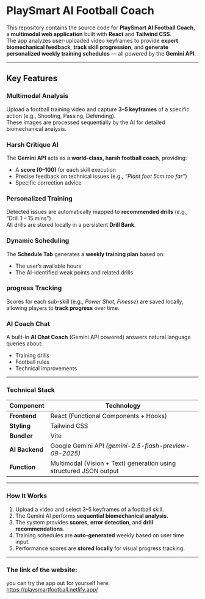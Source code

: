 # PlaySmart AI Football Coach

This repository contains the source code for **PlaySmart AI Football Coach**, a **multimodal web application** built with **React** and **Tailwind CSS**.  
The app analyzes user-uploaded video keyframes to provide **expert biomechanical feedback**, **track skill progression**, and **generate personalized weekly training schedules** — all powered by the **Gemini API**.

---

## Key Features

### Multimodal Analysis
Upload a football training video and capture **3–5 keyframes** of a specific action (e.g., Shooting, Passing, Defending).  
These images are processed sequentially by the AI for detailed biomechanical analysis.

### Harsh Critique AI
The **Gemini API** acts as a **world-class, harsh football coach**, providing:
- A **score (0–100)** for each skill execution  
- Precise feedback on technical issues (e.g., _“Plant foot 5cm too far”_)  
- Specific correction advice

### Personalized Training
Detected issues are automatically mapped to **recommended drills** (e.g., “Drill 1 – 15 mins”)  
All drills are stored locally in a persistent **Drill Bank**.

### Dynamic Scheduling
The **Schedule Tab** generates a **weekly training plan** based on:
- The user’s available hours  
- The AI-identified weak points and related drills  

### progress Tracking
Scores for each sub-skill (e.g., *Power Shot*, *Finesse*) are saved locally, allowing players to **track progress** over time.

### AI Coach Chat
A built-in **AI Chat Coach** (Gemini API powered) answers natural language queries about:
- Training drills  
- Football rules  
- Technical improvements  

---

### Technical Stack

| Component | Technology |
|------------|-------------|
| **Frontend** | React (Functional Components + Hooks) |
| **Styling** | Tailwind CSS |
| **Bundler** | Vite |
| **AI Backend** | Google Gemini API *(gemini-2.5-flash-preview-09-2025)* |
| **Function** | Multimodal (Vision + Text) generation using structured JSON output |

---

### How It Works
1. Upload a video and select 3–5 keyframes of a football skill.  
2. The Gemini AI performs **sequential biomechanical analysis**.  
3. The system provides **scores**, **error detection**, and **drill recommendations**.  
4. Training schedules are **auto-generated** weekly based on user time input.  
5. Performance scores are **stored locally** for visual progress tracking.

---
### The link of the website:
you can try the app out for yourself here:
https://playsmartfootball.netlify.app/


